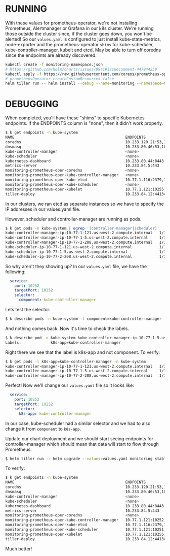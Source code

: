 # RUNNING

With these values for prometheus-operator, we're not installing Prometheus, Alertmanager or Grafana in our k8s cluster. We're running those outside the cluster since, if the cluster goes down, you won't be alerted! So our `values.yaml` is configured to just install kube-state-metrics, node-exporter and the prometheus-operator `shims` for kube-scheduler, kube-controller-manager, kubelt and etcd. May be able to turn off coredns since the endpoints are already discovered.

```bash
kubectl create -f monitoring-namespace.json
# https://github.com/helm/charts/issues/9941#issuecomment-447844259
kubectl apply -f https://raw.githubusercontent.com/coreos/prometheus-operator/master/example/prometheus-operator-crd/prometheusrule.crd.yaml
# prometheusOperator.createCustomResource= false
helm tiller run -- helm install --debug --name=monitoring --namespace=monitoring --values=values.yaml stable/prometheus-operator
```

# DEBUGGING

When completed, you'll have these "shims" to specific Kubernetes
endpoints. If the ENDPOINTS column is "none", then it didn't work
properly.

```bash
$ k get endpoints -n kube-system
NAME                                                 ENDPOINTS                                                           AGE
coredns                                              10.233.120.21:53,10.233.80.45:53,10.233.120.21:53 + 3 more...       59d
dnsmasq                                              10.233.80.46:53,10.233.92.5:53,10.233.80.46:53 + 1 more...          100d
kube-controller-manager                              <none>                                                              100d
kube-scheduler                                       <none>                                                              100d
kubernetes-dashboard                                 10.233.80.44:8443                                                   100d
metrics-server                                       10.233.84.5:443                                                     79d
monitoring-prometheus-oper-coredns                   <none>                                                              17h
monitoring-prometheus-oper-kube-controller-manager   <none>                                                              17h
monitoring-prometheus-oper-kube-etcd                 10.77.1.116:2379,10.77.1.69:2379,10.77.2.22:2379                    17h
monitoring-prometheus-oper-kube-scheduler            <none>                                                              17h
monitoring-prometheus-oper-kubelet                   10.77.1.121:10255,10.77.1.13:10255,10.77.1.249:10255 + 15 more...   17h
tiller-deploy                                        10.233.84.12:44134                                                  80d
```

In our clusters, we ran etcd as separate instances so we have
to specify the IP addresses in our values.yaml file.

However, scheduler and controller-manager are running as pods.

```bash
$ k get pods -n kube-system | egrep '(controller-manager|scheduler)'
kube-controller-manager-ip-10-77-1-121.us-west-2.compute.internal   1/1     Running   80         73d
kube-controller-manager-ip-10-77-1-5.us-west-2.compute.internal     1/1     Running   44         95d
kube-controller-manager-ip-10-77-2-208.us-west-2.compute.internal   1/1     Running   68         95d
kube-scheduler-ip-10-77-1-121.us-west-2.compute.internal            1/1     Running   72         73d
kube-scheduler-ip-10-77-1-5.us-west-2.compute.internal              1/1     Running   54         95d
kube-scheduler-ip-10-77-2-208.us-west-2.compute.internal            1/1     Running   66         73d
```

So why aren't they showing up? In our `values.yaml` file, we have the
following:

```yaml
  service:
    port: 10252
    targetPort: 10252
    selector:
      component: kube-controller-manager
```

Lets test the selector:

```bash
$ k describe pods -n kube-system -l component=kube-controller-manager
```

And nothing comes back. Now it's time to check the labels.

```bash
$ k describe pod -n kube-system kube-controller-manager-ip-10-77-1-5.us-west-2.compute.internal | grep Label
Labels:             k8s-app=kube-controller-manager
```

Right there we see that the label is k8s-app and not component. To
verify:

```bash
$ k get pods -l k8s-app=kube-controller-manager -n kube-system
kube-controller-manager-ip-10-77-1-121.us-west-2.compute.internal   1/1     Running   80         73d
kube-controller-manager-ip-10-77-1-5.us-west-2.compute.internal     1/1     Running   44         95d
kube-controller-manager-ip-10-77-2-208.us-west-2.compute.internal   1/1     Running   68         95d
```

Perfect! Now we'll change our `values.yaml` file so it looks like:

```yaml
  service:
    port: 10252
    targetPort: 10252
    selector:
      k8s-app: kube-controller-manager
```

In our case, kube-scheduler had a similar selector and we had to also
change it from `component` to `k8s-app`.

Update our chart deployment and we should start seeing endpoints for
controller-manager which should mean that data will start to flow
through Prometheus.

```bash
$ helm tiller run -- helm upgrade --values=values.yaml monitoring stable/prometheus-operator
```

To verify:

```bash
$ k get endpoints -n kube-system
NAME                                                 ENDPOINTS                                                           AGE
coredns                                              10.233.120.21:53,10.233.80.45:53,10.233.120.21:53 + 3 more...       59d
dnsmasq                                              10.233.80.46:53,10.233.92.5:53,10.233.80.46:53 + 1 more...          100d
kube-controller-manager                              <none>                                                              100d
kube-scheduler                                       <none>                                                              100d
kubernetes-dashboard                                 10.233.80.44:8443                                                   100d
metrics-server                                       10.233.84.5:443                                                     79d
monitoring-prometheus-oper-coredns                   <none>                                                              17h
monitoring-prometheus-oper-kube-controller-manager   10.77.1.121:10252,10.77.1.5:10252,10.77.2.208:10252                 17h
monitoring-prometheus-oper-kube-etcd                 10.77.1.116:2379,10.77.1.69:2379,10.77.2.22:2379                    17h
monitoring-prometheus-oper-kube-scheduler            10.77.1.121:10251,10.77.1.5:10251,10.77.2.208:10251                 17h
monitoring-prometheus-oper-kubelet                   10.77.1.121:10255,10.77.1.13:10255,10.77.1.249:10255 + 15 more...   17h
tiller-deploy                                        10.233.84.12:44134                                                  80d
```

Much better!
